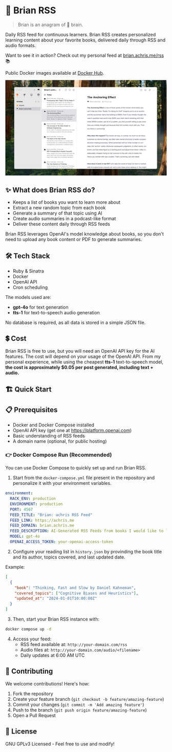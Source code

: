 # 🧠 Brian RSS

> Brian is an anagram of 🧠 brain.

Daily RSS feed for continuous learners. Brian RSS creates personalized learning content about your favorite books, delivered daily through RSS and audio formats.

Want to see it in action? Check out my personal feed at [brian.achris.me/rss](https://brian.achris.me/rss) 📚

Public Docker images available at [Docker Hub](https://hub.docker.com/r/achris15/brian-rss).

![screenshot](readme/screenshot.jpeg)

## ✨ What does Brian RSS do?

- Keeps a list of books you want to learn more about
- Extract a new random topic from each book
- Generate a summary of that topic using AI
- Create audio summaries in a podcast-like format
- Deliver these content daily through RSS feeds

Brian RSS leverages OpenAI's model knowledge about books, so you don't need to upload any book content or PDF to generate summaries.

## 🛠️ Tech Stack

- Ruby & Sinatra
- Docker
- OpenAI API
- Cron scheduling

The models used are:

- **gpt-4o** for text generation
- **tts-1** for text-to-speech audio generation

No database is required, as all data is stored in a simple JSON file.

## 💲 Cost

Brian RSS is free to use, but you will need an OpenAI API key for the AI features. The cost will depend on your usage of the OpenAI API.
From my personal experience, while using the cheapest **tts-1** text-to-speech model, **the cost is approximately $0.05 per post generated, including text + audio.**

## 🏗️ Quick Start

## 📋 Prerequisites

- Docker and Docker Compose installed
- OpenAI API key (get one at https://platform.openai.com)
- Basic understanding of RSS feeds
- A domain name (optional, for public hosting)

### 👉 Docker Compose Run (Recommended)

You can use Docker Compose to quickly set up and run Brian RSS.

1. Start from the `docker-compose.yml` file present in the repository and personalize it with your environment variables.

```yml
environment:
  RACK_ENV: production
  ENVIRONMENT: production
  PORT: 4567
  FEED_TITLE: "Brian: achris RSS Feed"
  FEED_LINK: https://achris.me
  FEED_DOMAIN: brian.achris.me
  FEED_DESCRIPTION: AI-Generated RSS Feeds from books I would like to learn more about
  MODEL: gpt-4o
  OPENAI_ACCESS_TOKEN: your-openai-access-token
```

2. Configure your reading list in `history.json` by provinding the book title and its author, topics covered, and last updated date.

Example:

```json
[
  {
    "book": "Thinking, Fast and Slow by Daniel Kahneman",
    "covered_topics": ["Cognitive Biases and Heuristics"],
    "updated_at": "2024-01-01T10:00:00Z"
  }
]
```

3. Then, start your Brian RSS instance with:

```bash
docker compose up -d
```

4. Access your feed:
   - RSS feed available at: `http://your-domain.com/rss`
   - Audio files at: `http://your-domain.com/audio/<filename>`
   - Daily updates at 6:00 AM UTC

## 🤝 Contributing

We welcome contributions! Here's how:

1. Fork the repository
2. Create your feature branch (`git checkout -b feature/amazing-feature`)
3. Commit your changes (`git commit -m 'Add amazing feature'`)
4. Push to the branch (`git push origin feature/amazing-feature`)
5. Open a Pull Request

## 📝 License

GNU GPLv3 Licensed - Feel free to use and modify!
